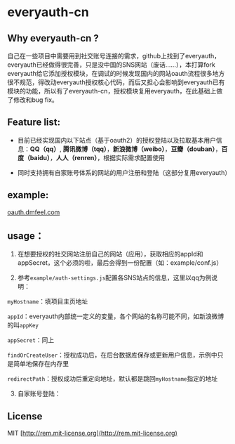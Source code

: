 # everyauth-cn



## Why everyauth-cn ?


自己在一些项目中需要用到社交账号连接的需求，github上找到了everyauth，everyauth已经做得很完善，只是没中国的SNS网站（废话……），本打算fork everyauth给它添加授权模块，在调试的时候发现国内的网站oauth流程很多地方很不规范，得改动everyauth授权核心代码，而后又担心会影响到everyauth已有模块的功能，所以有了everyauth-cn，授权模块复用everyauth，在此基础上做了修改和bug fix。

## Feature list:

- 目前已经实现国内以下站点（基于oauth2）的授权登陆以及拉取基本用户信息：**QQ（qq）**, **腾讯微博（tqq）**，**新浪微博（weibo）**，**豆瓣（douban）**，**百度（baidu）**，**人人（renren）**，根据实际需求配置使用

- 同时支持拥有自家账号体系的网站的用户注册和登陆（这部分复用everyauth）

## example:

[oauth.dmfeel.com](http://oauth.dmfeel.com)

## usage：

1. 在想要授权的社交网站注册自己的网站（应用），获取相应的appId和appSecret，这个必须的啦，最后会得到一份配置（如：example/conf.js）

2. 参考`example/auth-settings.js`配置各SNS站点的信息，这里以qq为例说明：

  `myHostname`：填项目主页地址

  `appId`：everyauth内部统一定义的变量，各个网站的名称可能不同，如新浪微博的叫`appKey`

  `appSecret`：同上

  `findOrCreateUser`：授权成功后，在后台数据库保存或更新用户信息，示例中只是简单地保存在内存里

  `redirectPath`：授权成功后重定向地址，默认都是跳回`myHostname`指定的地址

3. 自家账号登陆：

## License

MIT [http://rem.mit-license.org](http://rem.mit-license.org)
